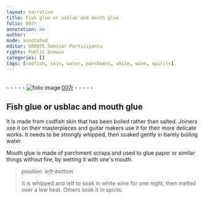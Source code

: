 ```yaml
---
layout: narrative
title: Fish glue or usblac and mouth glue
folio: 007r
annotation: no
author:
mode: annotated
editor: GR8975 Seminar Participants
rights: Public Domain
categories: []
tags: [codfish, skin, water, parchment, white, wine, spirits]
---
```


 <br/>- - - - - <a href="http://gallica.bnf.fr/ark:/12148/btv1b10500001g/f19.image"><img src="../assets/photo-icon.png" alt="folio image: " style="display:inline-block; margin-bottom:-3px;"/>007r</a> - - - - - <br/> 
##  Fish glue or usblac and mouth glue 

 
  It is made from <span class="material"><span class="animal">codfish</span> skin</span> that has been boiled rather than salted. <span class="profession">Joiners</span> use it on their masterpieces and <span class="profession">guitar makers</span> use it for their more delicate works. It needs to be strongly whipped, then soaked gently in <span class="material_format">barely boiling <span class="material">water</span></span>. 
 
 Mouth glue is made of <span class="material_format"><span class="material">parchment</span> scraps</span> and used to glue paper or similar things without fire, by wetting it with one's <span class="tool">mouth</span>. 
 
> *position: left-bottom*
> 
>   It is whipped and left to soak in <span class="material">white wine</span> for one night, then melted over a low <span class="tool">heat</span>. Others soak it in <span class="material">spirits</span>. 
 